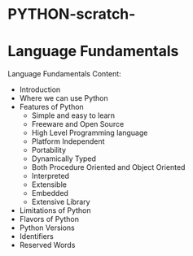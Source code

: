 # PYTHON-scratch-
# Language Fundamentals
Language Fundamentals Content:
  - Introduction
  - Where we can use Python
  - Features of Python
    - Simple and easy to learn
    - Freeware and Open Source
    - High Level Programming language
    - Platform Independent
    - Portability
    - Dynamically Typed
    - Both Procedure Oriented and Object Oriented
    - Interpreted
    - Extensible
    - Embedded
    - Extensive Library
  - Limitations of Python
  - Flavors of Python
  - Python Versions
- Identifiers
- Reserved Words
